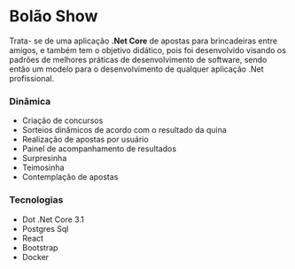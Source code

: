 # Bolão Show
Trata- se de uma aplicação **.Net Core** de apostas para brincadeiras entre amigos, e também tem o objetivo didático, pois foi desenvolvido visando os padrões de melhores práticas de desenvolvimento de software, sendo então um modelo para o desenvolvimento de qualquer aplicação .Net profissional.

### Dinâmica
 - Criação de concursos 
 - Sorteios dinâmicos de acordo com o resultado da quina
 - Realização de apostas por usuário
 - Painel de acompanhamento de resultados
 - Surpresinha
 - Teimosinha
 - Contemplação de apostas 

### Tecnologias
- Dot .Net Core 3.1
- Postgres Sql
- React
- Bootstrap
- Docker 
